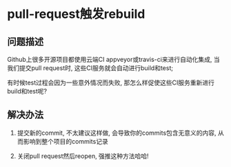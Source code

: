 # pull-request触发rebuild

## 问题描述

Github上很多开源项目都使用云端CI appveyor或travis-ci来进行自动化集成, 当我们提交pull request时, 这些CI服务就会自动进行build和test;

有时候test过程会因为一些意外情况而失败, 那怎么样促使这些CI服务重新进行build和test呢?

## 解决办法

1. 提交新的commit, 不太建议这样做, 会导致你的commits包含无意义的内容, 从而影响到整个项目的commits记录

2. 关闭pull request然后reopen, 强推这种方法哈哈!